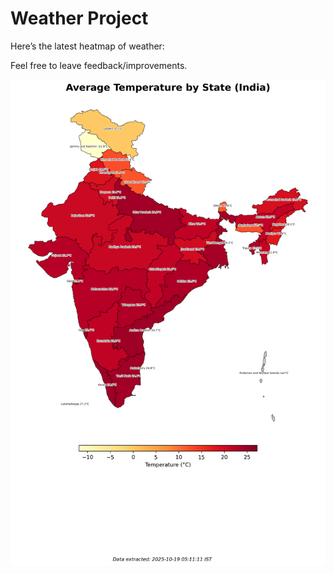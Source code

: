 # Weather Project

Here’s the latest heatmap of weather:

Feel free to leave feedback/improvements.

![India Heatmap](docs/assets/india_heatmap.png?v=F42599)
